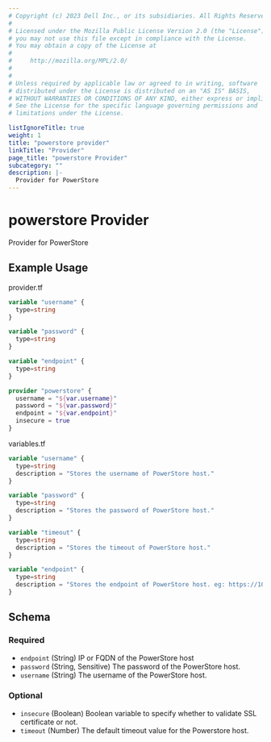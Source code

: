 ```yaml
---
# Copyright (c) 2023 Dell Inc., or its subsidiaries. All Rights Reserved.
# 
# Licensed under the Mozilla Public License Version 2.0 (the "License");
# you may not use this file except in compliance with the License.
# You may obtain a copy of the License at
# 
#     http://mozilla.org/MPL/2.0/
# 
# 
# Unless required by applicable law or agreed to in writing, software
# distributed under the License is distributed on an "AS IS" BASIS,
# WITHOUT WARRANTIES OR CONDITIONS OF ANY KIND, either express or implied.
# See the License for the specific language governing permissions and
# limitations under the License.

listIgnoreTitle: true
weight: 1
title: "powerstore provider"
linkTitle: "Provider"
page_title: "powerstore Provider"
subcategory: ""
description: |-
  Provider for PowerStore
---
```


# powerstore Provider

Provider for PowerStore

## Example Usage

provider.tf
```terraform
variable "username" {
  type=string
}

variable "password" {
  type=string
}

variable "endpoint" {
  type=string
}

provider "powerstore" {
  username = "${var.username}"
  password = "${var.password}"
  endpoint = "${var.endpoint}"
  insecure = true
}
```

variables.tf
```terraform
variable "username" {
  type=string
  description = "Stores the username of PowerStore host."
}

variable "password" {
  type=string
  description = "Stores the password of PowerStore host."
}

variable "timeout" {
  type=string
  description = "Stores the timeout of PowerStore host."
}

variable "endpoint" {
  type=string
  description = "Stores the endpoint of PowerStore host. eg: https://10.1.1.1/api/rest"
}
```

<!-- schema generated by tfplugindocs -->
## Schema

### Required

- `endpoint` (String) IP or FQDN of the PowerStore host
- `password` (String, Sensitive) The password of the PowerStore host.
- `username` (String) The username of the PowerStore host.

### Optional

- `insecure` (Boolean) Boolean variable to specify whether to validate SSL certificate or not.
- `timeout` (Number) The default timeout value for the Powerstore host.